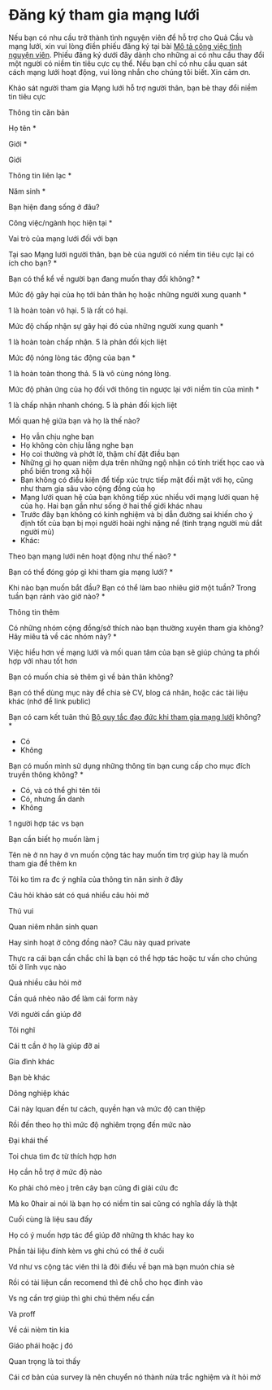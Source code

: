 # Đăng ký tham gia mạng lưới
Nếu bạn có nhu cầu trở thành tình nguyện viên để hỗ trợ cho Quả Cầu và mạng lưới, xin vui lòng điền phiếu đăng ký tại bài [Mô tả công việc tình nguyện viên](https://xn--qucu-hr5aza.cc/mo-ta-cong-viec-tinh-nguyen-vien/). Phiếu đăng ký dưới đây dành cho những ai có nhu cầu thay đổi một người có niềm tin tiêu cực cụ thể. Nếu bạn chỉ có nhu cầu quan sát cách mạng lưới hoạt động, vui lòng nhắn cho chúng tôi biết. Xin cảm ơn.

Khảo sát người tham gia Mạng lưới hỗ trợ người thân, bạn bè thay đổi niềm tin tiêu cực

Thông tin căn bản

Họ tên *

Giới *

Giới

Thông tin liên lạc *

Năm sinh *

Bạn hiện đang sống ở đâu?

Công việc/ngành học hiện tại *

Vai trò của mạng lưới đối với bạn

Tại sao Mạng lưới người thân, bạn bè của người có niềm tin tiêu cực lại có ích cho bạn? *

Bạn có thể kể về người bạn đang muốn thay đổi không? *

Mức độ gây hại của họ tới bản thân họ hoặc những người xung quanh *

1 là hoàn toàn vô hại. 5 là rất có hại.

Mức độ chấp nhận sự gây hại đó của những người xung quanh *

1 là hoàn toàn chấp nhận. 5 là phản đối kịch liệt

Mức độ nóng lòng tác động của bạn *

1 là hoàn toàn thong thả. 5 là vô cùng nóng lòng.

Mức độ phản ứng của họ đối với thông tin ngược lại với niềm tin của mình *

1 là chấp nhận nhanh chóng. 5 là phản đối kịch liệt

Mối quan hệ giữa bạn và họ là thế nào?

-   Họ vẫn chịu nghe bạn
-   Họ không còn chịu lắng nghe bạn
-   Họ coi thường và phớt lờ, thậm chí đặt điều bạn
-   Những gì họ quan niệm dựa trên những ngộ nhận có tính triết học cao và phổ biến trong xã hội
-   Bạn không có điều kiện để tiếp xúc trực tiếp mặt đối mặt với họ, cũng như tham gia sâu vào cộng đồng của họ
-   Mạng lưới quan hệ của bạn không tiếp xúc nhiều với mạng lưới quan hệ của họ. Hai bạn gần như sống ở hai thế giới khác nhau
-   Trước đây bạn không có kinh nghiệm và bị dẫn đường sai khiến cho ý định tốt của bạn bị mọi người hoài nghi nặng nề (tình trạng người mù dắt người mù)
-   Khác:

Theo bạn mạng lưới nên hoạt động như thế nào? *

Bạn có thể đóng góp gì khi tham gia mạng lưới? *

Khi nào bạn muốn bắt đầu? Bạn có thể làm bao nhiêu giờ một tuần? Trong tuần bạn rảnh vào giờ nào? *

Thông tin thêm

Có những nhóm cộng đồng/sở thích nào bạn thường xuyên tham gia không? Hãy miêu tả về các nhóm này? *

Việc hiểu hơn về mạng lưới và mối quan tâm của bạn sẽ giúp chúng ta phối hợp với nhau tốt hơn

Bạn có muốn chia sẻ thêm gì về bản thân không?

Bạn có thể dùng mục này để chia sẻ CV, blog cá nhân, hoặc các tài liệu khác (nhớ để link public)

Bạn có cam kết tuân thủ [Bộ quy tắc đạo đức khi tham gia mạng lưới](https://quảcầu.cc/bo-quy-tac-dao-duc-khi-tham-gia-mang-luoi-nguoi-than-ban-be-cua-nguoi-co-niem-tin-tieu-cuc/) không? *

-   Có
-   Không

Bạn có muốn mình sử dụng những thông tin bạn cung cấp cho mục đích truyền thông không? *

-   Có, và có thể ghi tên tôi
-   Có, nhưng ẩn danh
-   Không

1 người hợp tác vs bạn

Bạn cần biết họ muốn làm j

Tên nè ở nn hay ở vn muốn cộng tác hay muốn tìm trợ giúp hay là muốn tham gia để thêm kn

Tôi ko tìm ra đc ý nghĩa của thông tin năn sinh ở đây

Câu hỏi khảo sát có quá nhiều câu hỏi mở

Thú vui

Quan niêm nhân sinh quan

Hay sinh hoạt ở công đồng nào? Câu này quad private

Thực ra cái bạn cần chắc chỉ là bạn có thể hợp tác hoặc tư vấn cho chúng tôi ở lĩnh vục nào

Quá nhiều câu hỏi mở

Cần quá nhèo não để làm cái form này

Với người cần giúp đỡ

Tôi nghĩ

Cái tt cần ở họ là giúp đỡ ai

Gia đình khác

Bạn bè khác

Dông nghiệp khác

Cái này lquan đến tư cách, quyền hạn và mức độ can thiệp

Rồi đến theo họ thì mức độ nghiêm trọng đến mức nào

Đại khái thế

Toi chưa tìm đc từ thích hợp hơn

Họ cần hỗ trợ ở mức độ nào

Ko phải chó mèo j trên cây bạn cũng đi giải cứu đc

Mà ko 0hair ai nói là bạn họ có niềm tin sai cũng có nghĩa dấy là thật

Cuối cùng là liệu sau đấy

Họ có ý muốn hợp tác để giúp đỡ những th khác hay ko

Phần tài liệu đính kèm vs ghi chú có thể ở cuối

Vd như vs cộng tác viên thì là đôi điều về bạn mà bạn muón chia sẻ

Rồi có tài liệun cần recomend thì đẻ chỗ cho học đính vào

Vs ng cần trợ giúp thì ghi chú thêm nếu cần

Và proff

Về cái nièm tin kia

Giáo phái hoặc j đó

Quan trọng là toi thấy

Cái cơ bản của survey là nên chuyển nó thành nửa trắc nghiệm và ít hỏi mở